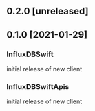 ## 0.2.0 [unreleased]

## 0.1.0 [2021-01-29]

### InfluxDBSwift
initial release of new client

### InfluxDBSwiftApis
initial release of new client

